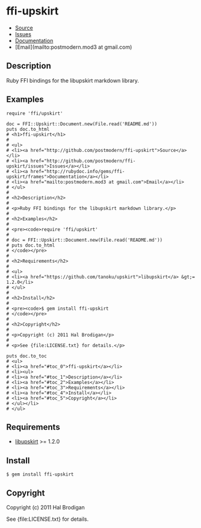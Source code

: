 # ffi-upskirt

* [Source](http://github.com/postmodern/ffi-upskirt)
* [Issues](http://github.com/postmodern/ffi-upskirt/issues)
* [Documentation](http://rubydoc.info/gems/ffi-upskirt/frames)
* [Email](mailto:postmodern.mod3 at gmail.com)

## Description

Ruby FFI bindings for the libupskirt markdown library.

## Examples

    require 'ffi/upskirt'

    doc = FFI::Upskirt::Document.new(File.read('README.md'))
    puts doc.to_html
    # <h1>ffi-upskirt</h1>
    #
    # <ul>
    # <li><a href="http://github.com/postmodern/ffi-upskirt">Source</a></li>
    # <li><a href="http://github.com/postmodern/ffi-upskirt/issues">Issues</a></li>
    # <li><a href="http://rubydoc.info/gems/ffi-upskirt/frames">Documentation</a></li>
    # <li><a href="mailto:postmodern.mod3 at gmail.com">Email</a></li>
    # </ul>
    #
    # <h2>Description</h2>
    #
    # <p>Ruby FFI bindings for the libupskirt markdown library.</p>
    #
    # <h2>Examples</h2>
    #
    # <pre><code>require 'ffi/upskirt'
    #
    # doc = FFI::Upskirt::Document.new(File.read('README.md'))
    # puts doc.to_html
    # </code></pre>
    #
    # <h2>Requirements</h2>
    # 
    # <ul>
    # <li><a href="https://github.com/tanoku/upskirt">libupskirt</a> &gt;= 1.2.0</li>
    # </ul>
    #
    # <h2>Install</h2>
    #
    # <pre><code>$ gem install ffi-upskirt
    # </code></pre>
    #
    # <h2>Copyright</h2>
    #
    # <p>Copyright (c) 2011 Hal Brodigan</p>
    #
    # <p>See {file:LICENSE.txt} for details.</p>
    
    puts doc.to_toc
    # <ul>
    # <li><a href="#toc_0">ffi-upskirt</a></li>
    # <li><ul>
    # <li><a href="#toc_1">Description</a></li>
    # <li><a href="#toc_2">Examples</a></li>
    # <li><a href="#toc_3">Requirements</a></li>
    # <li><a href="#toc_4">Install</a></li>
    # <li><a href="#toc_5">Copyright</a></li>
    # </ul></li>
    # </ul>

## Requirements

* [libupskirt](https://github.com/tanoku/upskirt) >= 1.2.0

## Install

    $ gem install ffi-upskirt

## Copyright

Copyright (c) 2011 Hal Brodigan

See {file:LICENSE.txt} for details.
